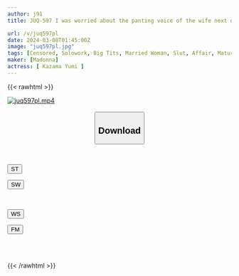 ```yaml
---
author: j91
title: JUQ-597 I was worried about the panting voice of the wife next door that echoed every night... ~In the afternoon I got sweaty and had sex with a frustrated married woman~ Yumi Kazama

url: /v/juq597pl
date: 2024-03-08T01:45:00Z
image: "juq597pl.jpg"
tags: [Censored, Solowork, Big Tits, Married Woman, Slut, Affair, Mature Woman	]
maker: [Madonna]
actress: [ Kazama Yumi ]
---
```



{{< rawhtml >}}

<div class="video" data-videoid="WgVQ83VzKrub77e">
    <a href="javascript:;">
        <img src="/v/juq597pl/juq597pl.jpg" width="WIDTH" height="HEIGHT" alt="juq597pl.mp4" loading="lazy">
    </a>
</div>

<script type="text/javascript" src="https://j91.asia/asset/on-demand-st.js"></script>

<br>
  <link rel="stylesheet" href="https://j91.asia/asset/bs5.css">
  
  <center>
  <button class="btn btn-primary" type="button" data-bs-toggle="collapse" data-bs-target=".multi-collapse" aria-expanded="false" aria-controls="multiCollapseExample1 multiCollapseExample2"><h2>Download</h2></button></center>
</p>
<div class="row">
  <div class="col">
    <div class="collapse multi-collapse" id="multiCollapseExample1">
      <div class="card card-body">
	      	      <br>
<div class="buttons">  
<p><a href="https://streamtape.to/v/WgVQ83VzKrub77e" target="_blank"><button class="btn-hover color-3"><i class="fa fa-download"></i> ST</button></a></p>
<p><a href="https://cdnwish.com/a58z88oxgmc6" target="_blank"><button class="btn-hover color-2"><i class="fa fa-download"></i> SW</button></a></p></div>
    </div>
  </div>
</div>
  <div class="col">
    <div class="collapse multi-collapse" id="multiCollapseExample2">
      <div class="card card-body">
	      <br>
<div class="buttons">
<p><a href="https://wolfstream.tv/7wdfci2afy0b"><button class="btn-hover color-9"><i class="fa fa-download"></i> WS</button></a></p>
<p><a href="https://filemoon.sx/d/t2azbwhriywd"><button class="btn-hover color-8"><i class="fa fa-download"></i> FM</button></a></p></div>
<br><br>
      </div>
    </div>
  </div>
</div>

{{< /rawhtml >}}